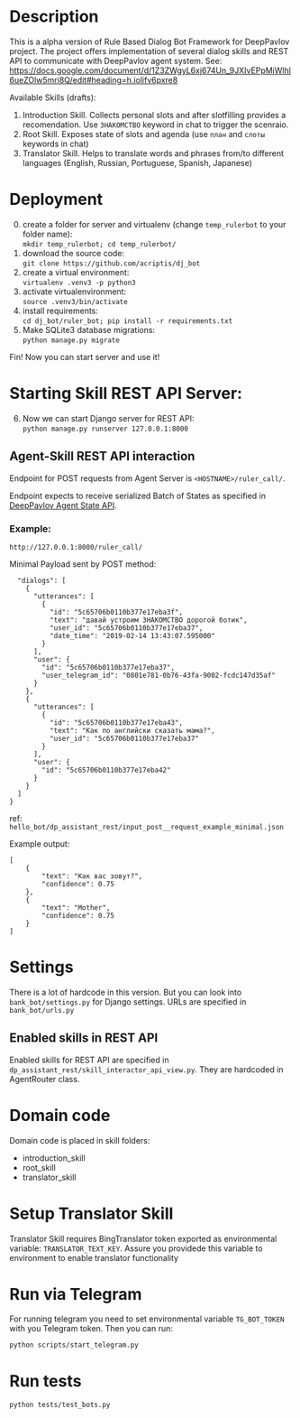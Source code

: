 # Description
This is a alpha version of Rule Based Dialog Bot Framework 
for DeepPavlov project.
The project offers implementation of several dialog skills and
REST API to communicate with DeepPavlov agent system. 
See: https://docs.google.com/document/d/1Z3ZWgyL6xj674Un_9JXIvEPpMjWlhl6ueZOlw5mri8Q/edit#heading=h.iolifv6pxre8 
 
Available Skills (drafts):
1. Introduction Skill. Collects personal slots and after slotfilling provides a recomendation. Use `ЗНАКОМСТВО` keyword in chat to trigger the scenraio.
2. Root Skill. Exposes state of slots and agenda (use `план` and `слоты` keywords in chat)
3. Translator Skill. Helps to translate words and phrases from/to different languages (English, Russian, Portuguese, Spanish, Japanese)
# Deployment
0. create a folder for server and virtualenv (change `temp_rulerbot` to your folder name):  
`mkdir temp_rulerbot; cd temp_rulerbot/`
1. download the source code:  
`git clone https://github.com/acriptis/dj_bot`
2. create a virtual environment:  
`virtualenv .venv3 -p python3`
3. activate virtualenvironment:  
`source .venv3/bin/activate`
4. install requirements:  
`cd dj_bot/ruler_bot; pip install -r requirements.txt`
5. Make SQLite3 database migrations:  
`python manage.py migrate`

Fin! Now you can start server and use it!

# Starting Skill REST API Server:
6. Now we can start Django server for REST API:  
`python manage.py runserver 127.0.0.1:8000`

## Agent-Skill REST API interaction
Endpoint for POST requests from Agent Server is `<HOSTNAME>/ruler_call/`.
 
Endpoint expects to receive serialized Batch of States as specified in [DeepPavlov Agent State API](https://docs.google.com/document/d/1Z3ZWgyL6xj674Un_9JXIvEPpMjWlhl6ueZOlw5mri8Q/edit#heading=h.iolifv6pxre8).

### Example: 

`http://127.0.0.1:8000/ruler_call/`

Minimal Payload sent by POST method: 
```{
  "dialogs": [
    {
      "utterances": [
        {
          "id": "5c65706b0110b377e17eba3f",
          "text": "давай устроим ЗНАКОМСТВО дорогой ботик",
          "user_id": "5c65706b0110b377e17eba37",
          "date_time": "2019-02-14 13:43:07.595000"
        }
      ],
      "user": {
        "id": "5c65706b0110b377e17eba37",
        "user_telegram_id": "0801e781-0b76-43fa-9002-fcdc147d35af"
      }
    },
    {
      "utterances": [
        {
          "id": "5c65706b0110b377e17eba43",
          "text": "Как по английски сказать мама?",
          "user_id": "5c65706b0110b377e17eba37"
        }
      ],
      "user": {
        "id": "5c65706b0110b377e17eba42"
      }
    }
  ]
}
```

ref: `hello_bot/dp_assistant_rest/input_post__request_example_minimal.json`

Example output:
```
[
    {
        "text": "Как вас зовут?",
        "confidence": 0.75
    },
    {
        "text": "Mother",
        "confidence": 0.75
    }
]
``` 

# Settings
There is a lot of hardcode in this version.
But you can look into `bank_bot/settings.py` for Django settings.
URLs are specified in `bank_bot/urls.py`

## Enabled skills in REST API
Enabled skills for REST API are specified in `dp_assistant_rest/skill_interactor_api_view.py`. 
They are hardcoded in AgentRouter class.

# Domain code
Domain code is placed in skill folders: 
- introduction_skill
- root_skill 
- translator_skill

# Setup Translator Skill
Translator Skill requires BingTranslator token exported as environmental variable:
`TRANSLATOR_TEXT_KEY`. Assure you providede this variable to environment to enable translator functionality
# Run via Telegram
For running telegram you need to set environmental variable 
`TG_BOT_TOKEN` with you Telegram token.
Then you can run:

`python scripts/start_telegram.py`

# Run tests
`python tests/test_bots.py`